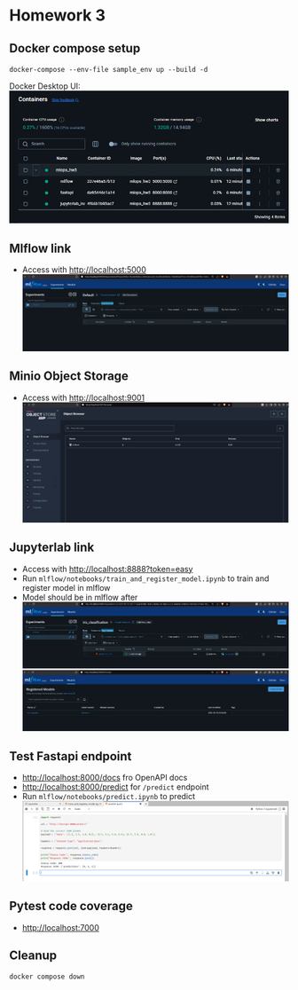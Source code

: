 # Homework 3
 
## Docker compose setup
```commandline
docker-compose --env-file sample_env up --build -d
```
Docker Desktop UI:
![ui](images/ui.png)


## Mlflow link
- Access with [http://localhost:5000](http://localhost:5000)
  ![1](images/1.png)

## Minio Object Storage
- Access with [http://localhost:9001](http://localhost:9001)
  ![mini](images/mini.png)

## Jupyterlab link
- Access with [http://localhost:8888?token=easy](http://localhost:8888?token=easy)
- Run `mlflow/notebooks/train_and_register_model.ipynb` to train and register model in mlflow
- Model should be in mlflow after 
  ![2](images/2.png)
  ![3](images/3.png)

## Test Fastapi endpoint
- [http://localhost:8000/docs](http://localhost:8000/docs) fro OpenAPI docs
- [http://localhost:8000/predict](http://localhost:8000/predict) for `/predict` endpoint
- Run `mlflow/notebooks/predict.ipynb` to predict
  ![4](images/4.png)

## Pytest code coverage
- [http://localhost:7000](http://localhost:7000)

## Cleanup
```commandline
docker compose down
```
  